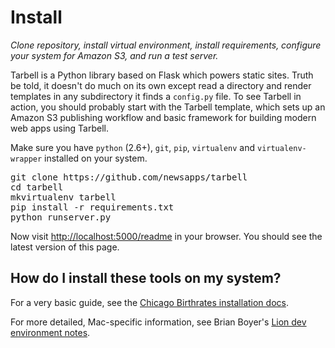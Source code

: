 # Install
*Clone repository, install virtual environment, install requirements, configure your system for Amazon S3, and run a test server.*

Tarbell is a Python library based on Flask which powers static sites. Truth be 
told, it doesn't do much on its own except read a directory and render templates
in any subdirectory it finds a `config.py` file. To see Tarbell in action, you 
should probably start with the Tarbell template, which sets up an Amazon S3
publishing workflow and basic framework for building modern web apps using 
Tarbell.

<div class="row-fluid">

<div class="span7">
<p>Make sure you have <code>python</code> (2.6+), <code>git</code>, <code>pip</code>, <code>virtualenv</code>
and <code>virtualenv-wrapper</code> installed on your system.</p>

<pre>git clone https://github.com/newsapps/tarbell
cd tarbell
mkvirtualenv tarbell
pip install -r requirements.txt
python runserver.py
</pre>

<p>Now visit <a href="http://localhost:5000/readme">http://localhost:5000/readme</a> in your browser. 
You should see the latest version of this page.</p>

</div>

<div class="span4 offset1 aside">
    <h2><i class="icon icon-question-sign"></i> How do I install these tools on my system?</h2>
    <p>For a very basic guide, see the <a href="https://hackpad.com/Install-Chicago-Birthrates-6V2O2Un04Ow">Chicago Birthrates installation docs</a>.</p>
    <p>For more detailed, Mac-specific information, see Brian Boyer's <a href="https://gist.github.com/brianboyer/1696819">Lion dev environment notes</a>.</p>
</div>

</div>
